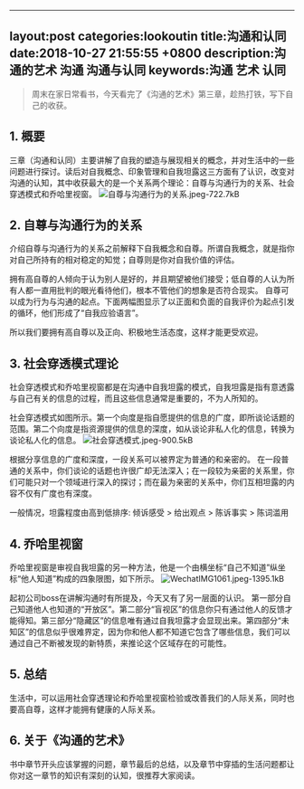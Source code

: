 ﻿
---
layout:post
categories:lookoutin
title:沟通和认同
date:2018-10-27 21:55:55 +0800
description:沟通的艺术 沟通 沟通与认同
keywords:沟通 艺术 认同
---

> 周末在家日常看书，今天看完了《沟通的艺术》第三章，趁热打铁，写下自己的收获。

## 1. 概要
三章（沟通和认同）主要讲解了自我的塑造与展现相关的概念，并对生活中的一些问题进行探讨。读后对自我概念、印象管理和自我坦露这三方面有了认识，改变对沟通的认知，其中收获最大的是一个关系两个理论：自尊与沟通行为的关系、社会穿透模式和乔哈里视窗。
![自尊与沟通行为的关系.jpeg-722.7kB][1]
## 2. 自尊与沟通行为的关系
介绍自尊与沟通行为的关系之前解释下自我概念和自尊。所谓自我概念，就是指你对自己所持有的相对稳定的知觉；自尊则是你对自我价值的评估。

拥有高自尊的人倾向于认为别人是好的，并且期望被他们接受；低自尊的人认为所有人都一直用批判的眼光看待他们，根本不管他们的想象是否符合现实。
自尊可以成为行为与沟通的起点。下面两幅图显示了以正面和负面的自我评价为起点引发的循环，他们形成了“自我应验语言”。


所以我们要拥有高自尊以及正向、积极地生活态度，这样才能更受欢迎。

## 3. 社会穿透模式理论
社会穿透模式和乔哈里视窗都是在沟通中自我坦露的模式，自我坦露是指有意透露与自己有关的信息的过程，而且这些信息通常是重要的，不为人所知的。

社会穿透模式如图所示。第一个向度是指自愿提供的信息的广度，即所谈论话题的范围。第二个向度是指资源提供的信息的深度，如从谈论非私人化的信息，转换为谈论私人化的信息。
![社会穿透模式.jpeg-900.5kB][2]

根据分享信息的广度和深度，一段关系可以被界定为普通的和亲密的。
在一段普通的关系中，你们谈论的话题也许很广却无法深入；在一段较为亲密的关系里，你们可能只对一个领域进行深入的探讨；而在最为亲密的关系中，你们互相坦露的内容不仅有广度也有深度。

一般情况，坦露程度由高到低排序:
倾诉感受 > 给出观点 > 陈诉事实 > 陈词滥用

## 4. 乔哈里视窗
乔哈里视窗是审视自我坦露的另一种方法，他是一个由横坐标“自己不知道”纵坐标“他人知道”构成的四象限图，如下所示。
![WechatIMG1061.jpeg-1395.1kB][3]

起初公司boss在讲解沟通时有所提及，今天又有了另一层面的认识。
第一部分自己知道他人也知道的“开放区”。第二部分“盲视区”的信息你只有通过他人的反馈才能得知。第三部分“隐藏区”的信息唯有通过自我坦露才会显现出来。第四部分“未知区”的信息似乎很难界定，因为你和他人都不知道它包含了哪些信息，我们可以通过自己不断被发现的新特质，来推论这个区域存在的可能性。


## 5. 总结
生活中，可以运用社会穿透理论和乔哈里视窗检验或改善我们的人际关系，同时也要高自尊，这样才能拥有健康的人际关系。

## 6. 关于《沟通的艺术》
书中章节开头应该掌握的问题，章节最后的总结，以及章节中穿插的生活问题都让你对这一章节的知识有深刻的认知，很推荐大家阅读。


  [1]: http://static.zybuluo.com/Bo-Bo/wt5cuajv97ljj68lxwhsu60k/%E8%87%AA%E5%B0%8A%E4%B8%8E%E6%B2%9F%E9%80%9A%E8%A1%8C%E4%B8%BA%E7%9A%84%E5%85%B3%E7%B3%BB.jpeg
  [2]: http://static.zybuluo.com/Bo-Bo/flohv2ps331evp9zgk5exuzv/%E7%A4%BE%E4%BC%9A%E7%A9%BF%E9%80%8F%E6%A8%A1%E5%BC%8F.jpeg
  [3]: http://static.zybuluo.com/Bo-Bo/vj6ocvluf1eync049ly0nge2/WechatIMG1061.jpeg
